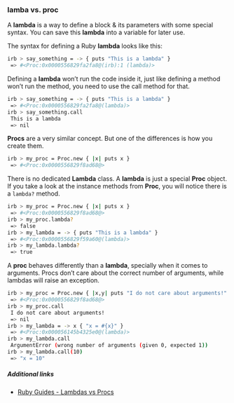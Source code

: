 ### lamba vs. proc

A **lambda** is a way to define a block & its parameters with some special syntax. You can save this **lambda** into a variable for later use.

The syntax for defining a Ruby **lambda** looks like this:

```bash
irb > say_something = -> { puts "This is a lambda" }
 => #<Proc:0x0000556829fa2fa8@(irb):1 (lambda)>
```

Defining a **lambda** won’t run the code inside it, just like defining a method won’t run the method, you need to use the call method for that.

```bash
irb > say_something = -> { puts "This is a lambda" }
 => #<Proc:0x0000556829fa2fa8@(lambda)>
irb > say_something.call
 This is a lambda
 => nil
```

**Procs** are a very similar concept. But one of the differences is how you create them.

```bash
irb > my_proc = Proc.new { |x| puts x }
 => #<Proc:0x0000556829f8ad68@>
```

There is no dedicated **Lambda** class. A **lambda** is just a special **Proc** object. If you take a look at the instance methods from **Proc**, you will notice there is a `lambda?` method.

```bash
irb > my_proc = Proc.new { |x| puts x }
 => #<Proc:0x0000556829f8ad68@>
irb > my_proc.lambda?
 => false
irb > my_lambda = -> { puts "This is a lambda" }
 => #<Proc:0x0000556829f59a60@(lambda)>
irb > my_lambda.lambda?
 => true
```

A **proc** behaves differently than a **lambda**, specially when it comes to arguments. Procs don’t care about the correct number of arguments, while lambdas will raise an exception.

```bash
irb > my_proc = Proc.new { |x,y| puts "I do not care about arguments!" }
 => #<Proc:0x0000556829f8ad68@>
irb > my_proc.call
 I do not care about arguments!
 => nil
irb > my_lambda = -> x { "x = #{x}" }
 => #<Proc:0x000056145b4325e0@(lambda)>
irb > my_lambda.call
 ArgumentError (wrong number of arguments (given 0, expected 1))
irb > my_lambda.call(10)
 => "x = 10"
```

##### Additional links

* [Ruby Guides - Lambdas vs Procs](https://www.rubyguides.com/2016/02/ruby-procs-and-lambdas/)